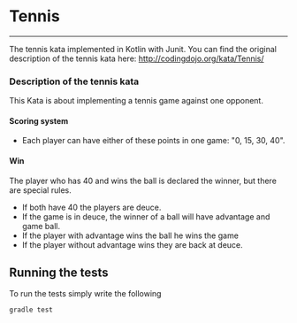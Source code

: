 # Tennis
___
The tennis kata implemented in Kotlin with Junit.
You can find the original description of the tennis kata here: http://codingdojo.org/kata/Tennis/

### Description of the tennis kata
This Kata is about implementing a tennis game against one opponent.

#### Scoring system
- Each player can have either of these points in one game: "0, 15, 30, 40". 

#### Win
The player who has 40 and wins the ball is declared the winner, but there are special rules.
- If both have 40 the players are deuce. 
- If the game is in deuce, the winner of a ball will have advantage and game ball. 
- If the player with advantage wins the ball he wins the game 
- If the player without advantage wins they are back at deuce.

## Running the tests
To run the tests simply write the following
```bash 
gradle test
```
